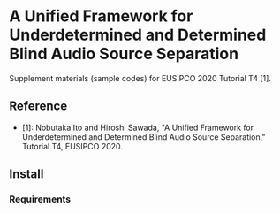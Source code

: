 # A Unified Framework for Underdetermined and Determined Blind Audio Source Separation

Supplement materials (sample codes) for EUSIPCO 2020 Tutorial T4 [1].

## Reference

- [1]: Nobutaka Ito and Hiroshi Sawada, "A Unified Framework for Underdetermined and Determined Blind Audio Source Separation," Tutorial T4, EUSIPCO 2020.

## Install
### Requirements



